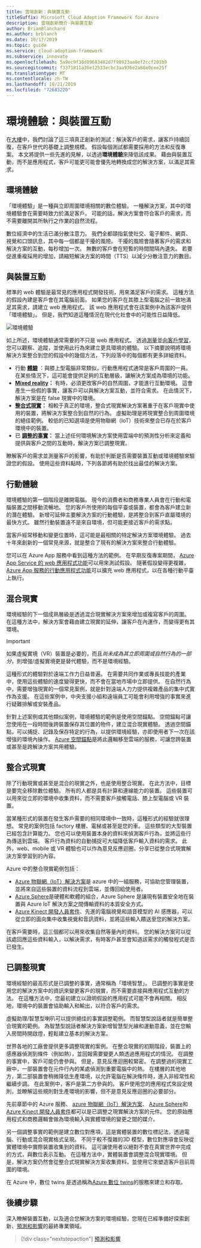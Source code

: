 ```yaml
---
title: 雲端創新：與裝置互動
titleSuffix: Microsoft Cloud Adoption Framework for Azure
description: 雲端創新簡介-與裝置互動
author: BrianBlanchard
ms.author: brblanch
ms.date: 10/17/2019
ms.topic: guide
ms.service: cloud-adoption-framework
ms.subservice: innovate
ms.openlocfilehash: 5a9ec9f38d89683482d7f98923aa0ef2ccf201b9
ms.sourcegitcommit: f3371811a36e12533ecbc3aa936e2a68e0cee25f
ms.translationtype: MT
ms.contentlocale: zh-TW
ms.lasthandoff: 10/21/2019
ms.locfileid: "72683220"
---
```

# <a name="ambient-experiences-interact-with-devices"></a>環境體驗：與裝置互動

在[大樓](./build.md)中，我們討論了這三項真正創新的測試：解決客戶的需求，讓客戶持續回復，在客戶世代的基礎上調整規模。 假設每個測試都需要採用的方法和反復專案。 本文將提供一些先進的見解，以透過**環境體驗**來降低該成果。 藉由與裝置互動，而不是應用程式，客戶可能更可能會優先地轉換成您的解決方案，以滿足其需求。

## <a name="ambient-experiences"></a>環境體驗

「環境體驗」是一種與立即周圍環境相關的數位體驗。 一種解決方案，其中的環境體驗會在需要時致力於滿足客戶。 可能的話，解決方案會符合客戶的需求，而不需要離開其所執行之作業的自然流程。

數位經濟中的生活已滿分散注意力。 我們全都頤指氣使社交、電子郵件、網頁、視覺和口頭訊息，其中每一個都是干擾的風險。 干擾的風險會隨著客戶的需求和解決方案的互動，每秒增加一次。 無數的客戶會在短暫的時間間隔內遺失。 若要促進重複採用的增加，請縮短解決方案的時間（TTS）以減少分散注意力的數目。

## <a name="interacting-with-devices"></a>與裝置互動

標準的 web 體驗是最常見的應用程式開發技術，用來滿足客戶的需求。 這種方法的假設內建是客戶會在其電腦前面。 如果您的客戶在其膝上型電腦之前一致地滿足其需求，請建立 web 應用程式。 該 web 應用程式會在該案例中為該客戶提供「環境體驗」。 但是，我們知道這種情況在現代化社會中的可能性日益降低。

![環境體驗](../../_images/innovate/ambient-experiences.png)

如上所述，環境體驗通常需要的不只是 web 應用程式。 透過[測量](./measure.md)並[向客戶學習](./learn.md)，您可以觀察、追蹤，並使用此行為來建立更具環境的體驗。 以下摘要說明將環境解決方案整合到您的假設中的幾個方法，下列段落中的每個都有更多詳細資料。

- 行動 **[體驗](#mobile-experience)** ：與膝上型電腦非常類似，行動應用程式通常是客戶周圍的一員。 在某些情況下，這可能會提供足夠的互動層級，讓解決方案成為環境的功能。
- **[Mixed reality](#mixed-reality)：** 有時，必須更改客戶的自然周圍，才能進行互動環境。 這會產生一些假的事實，讓客戶可以與解決方案互動，並符合需求。 在此情況下，解決方案是在 false 現實中的環境。
- **[整合式現實](#integrated-reality)：** 相較于真正的環境，整合式現實解決方案著重于在客戶現實中使用的裝置，將解決方案整合到自然的行為。 虛擬助理是將現實整合到周圍環境的絕佳範例。 較低的已知選項是使用物聯網（IoT）技術來整合已存在於客戶環境中的裝置。
- 已 **[調整的事實](#adjusted-reality)：** 當上述任何環境解決方案使用雲端中的預測性分析來定義和提供與客戶之間的互動時，解決方案已調整現實。

瞭解客戶的需求並測量客戶的影響，有助於判斷是否需要裝置互動或環境體驗來驗證您的假設。 使用這些資料點時，下列各節將有助於找出最佳的解決方案。

## <a name="mobile-experience"></a>行動體驗

環境體驗的第一個階段是離開電腦。 現今的消費者和商務專業人員會在行動和電腦裝置之間移動流暢地。 您的客戶所使用的每個平臺或裝置，都會為客戶建立新的潛在體驗。 新增可延伸主要解決方案的行動體驗，是將整合到客戶直屬環境的最快方式。 雖然行動裝置遠不是來自環境，但可能更接近客戶的需求點。

當客戶經常移動和變更位置時，這可能是最相關的特定解決方案環境體驗。 過去十年來創新的一個常見來源，就是整合了現有的解決方案來整合行動體驗。

您可以在 Azure App 服務中看到這種方法的範例。 在早期反復專案期間， [Azure App Service 的 web 應用程式功能](/azure/app-service/overview)可以用來測試假設。 隨著假設變得更複雜， [Azure App 服務的行動應用程式功能](/azure/app-service-mobile/)可以擴充 web 應用程式，以在各種行動平臺上執行。

## <a name="mixed-reality"></a>混合現實

環境經驗的下一個成熟層級是透過混合現實解決方案來增加或複寫客戶的周圍。 在這種方法中，解決方案會藉由建立現實的延伸，讓客戶在內運作，而變得更有其環境。

> [!IMPORTANT]
> 如果虛擬實境（VR）裝置是必要的，而且*尚未成為其立即周圍或自然行為的一部分*，則增強/虛擬實境更是替代體驗，而不是環境經驗。

這種形式的體驗對於遠端工作力日益普遍。 在需要共同作業或專長技能的產業中，使用這些體驗的速度變得更快，而不會在當地市場中立即提供。 在自然行為中，需要增強現實的一個常見案例，就是針對遠端人力力提供複雜產品的集中式實作為支援。 在這些案例中，中央支援小組和遠端員工可能會利用增強的事實來進行疑難排解或安裝產品。

針對上述案例或其他類似案例，環境體驗的範例是使用空間錨點。 空間錨點可讓您使用在一段時間後跨裝置保存其位置的物件，建立混合現實體驗。 透過空間錨點，可以捕捉、記錄及保存特定的行為，以提供環境經驗，亦即使用者下一次在該增強的環境內操作。 [Azure 空間錨點](https://docs.microsoft.com/azure/spatial-anchors/overview)是將此邏輯移至雲端的服務，可讓您跨裝置或甚至是跨解決方案共用體驗。

## <a name="integrated-reality"></a>整合式現實

除了行動現實或甚至是混合的現實之外，也是使用整合現實。 在此方法中，目標是要完全移除數位體驗。 所有的人都是具有計算和連線能力的裝置。 這些裝置可以用來從立即的環境中收集資料，而不需要客戶接觸電話、膝上型電腦或 VR 裝置。

當某種形式的裝置在發生客戶需要的相同環境中一致時，這種形式的經驗就很理想。 常見的案例包括 factory 樓層、電梯或甚至是您的車。 這些類型的大型裝置已經包含計算能力。 您也可以使用裝置本身的資料來偵測客戶行為，並將這些行為傳送到雲端。 客戶行為資料的自動捕捉可大幅降低客戶輸入資料的需求。 此外，web、mobile 或 VR 體驗也可以作為意見反應迴圈，分享已從整合式現實解決方案學習到的內容。

Azure 中的整合現實範例包括：

- [Azure 物聯網（IoT）解決方案](https://docs.microsoft.com/azure/iot-fundamentals)是 azure 中的一組服務，可協助您管理裝置，並將來自這些裝置的資料流程到雲端，並傳回給使用者。
- [Azure Sphere](/azure-sphere)是硬體和軟體的組合，Azure Sphere 是讓現有裝置安全地在裝置與 Azure IoT 解決方案之間傳輸資料的本質安全方式。
- [Azure Kinect 開發人員套件](https://docs.microsoft.com/azure/Kinect-dk)、先進的電腦視覺和語音模型的 AI 感應器，可以從立即的面向集中收集視覺和音訊資料，並將這些輸入饋送至您的解決方案。

在客戶需要時，這三個都可以用來收集自然等量內的資料。 您的解決方案可以從該處回應這些資料輸入，以解決需求，有時客戶甚至會知道該需求的觸發程式是否已發生。

## <a name="adjusted-reality"></a>已調整現實

環境經驗的最高形式是已調整的事實，通常稱為「環境智慧」。 已調整的事實是使用您的解決方案中的資訊來變更客戶的現實，而不需要直接與應用程式互動的方法。 在這種方法中，您最初建立以證明假設的應用程式可能不會再相關。 相反地，環境中的裝置會協助輸入和輸出，以符合客戶的需求。

虛擬助理/智慧型喇叭可以提供絕佳的事實調整範例。 而智慧型說話者就是簡單整合現實的範例。 為智慧型說話者解決方案新增智慧型光線和運動意義，並在您輸入房間時開啟燈，輕鬆建立基本的解決方案。

世界各地的工廠會提供更多調整現實的案例。 在整合現實的初期階段，裝置上的感應器偵測到條件（例如熱），並回報需要變更人類透過應用程式的情況。 在調整的事實中，客戶可能仍會參與。 但是，意見反應迴圈較緊密。 在調整過的現實工廠中，一部裝置會在元件行內的某處偵測到重要電腦中的熱。 在樓層的其他地方，第二部裝置會稍微降低生產環境，以允許電腦在解決條件時，進入非經常性和繼續步調。 在此案例中，客戶是第二方參與的。 客戶使用您的應用程式來設定規則，並瞭解這些規則對生產環境的影響，但不是意見反應迴圈的必要部分。

先前章節中的 Azure 服務、 [azure 物聯網（IoT）解決方案](https://docs.microsoft.com/azure/iot-fundamentals)、 [Azure Sphere](/azure-sphere)和[Azure Kinect 開發人員套件](https://docs.microsoft.com/azure/Kinect-dk)都可以是已調整之現實解決方案的元件。 您的原始應用程式和商務邏輯會做為環境輸入與實體環境的變更之間的媒介。

另一個調整事實的範例是建立數位對應項，這是實體裝置的數位標記法，透過電腦、行動或混合現實格式呈現。 不同于較不復雜的3D 模型，數位對應項會反映從實體環境中實際裝置收集到的資料。 這可讓使用者以絕對不會在真實世界中完成的方式，與數位表示互動。 在這種方法中，實體裝置會調整混合現實環境。 但是，解決方案仍然會從整合式現實解決方案收集資料，並使用它來塑造客戶目前周圍的環境。

在 Azure 中，數位 twins 是透過稱為[Azure 數位 twins](https://docs.microsoft.com/azure/digital-twins/about-digital-twins)的服務來建立和存取。

## <a name="next-steps"></a>後續步驟

深入瞭解裝置互動，以及適合您解決方案的環境經驗，您現在已經準備好探索創新、[預測和影響](./predict.md)的最終專業領域。

> [!div class="nextstepaction"]
> [預測和影響](./predict.md)
